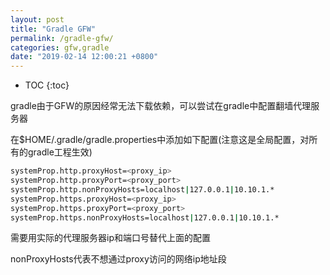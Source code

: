 ```yaml
---
layout: post
title: "Gradle GFW"
permalink: /gradle-gfw/
categories: gfw,gradle
date: "2019-02-14 12:00:21 +0800"
---
```


* TOC
{:toc}

gradle由于GFW的原因经常无法下载依赖，可以尝试在gradle中配置翻墙代理服务器

在$HOME/.gradle/gradle.properties中添加如下配置(注意这是全局配置，对所有的gradle工程生效)

```bash
systemProp.http.proxyHost=<proxy_ip>
systemProp.http.proxyPort=<proxy_port>
systemProp.http.nonProxyHosts=localhost|127.0.0.1|10.10.1.*
systemProp.https.proxyHost=<proxy_ip>
systemProp.https.proxyPort=<proxy_port>
systemProp.https.nonProxyHosts=localhost|127.0.0.1|10.10.1.*
```

需要用实际的代理服务器ip和端口号替代上面的配置

nonProxyHosts代表不想通过proxy访问的网络ip地址段